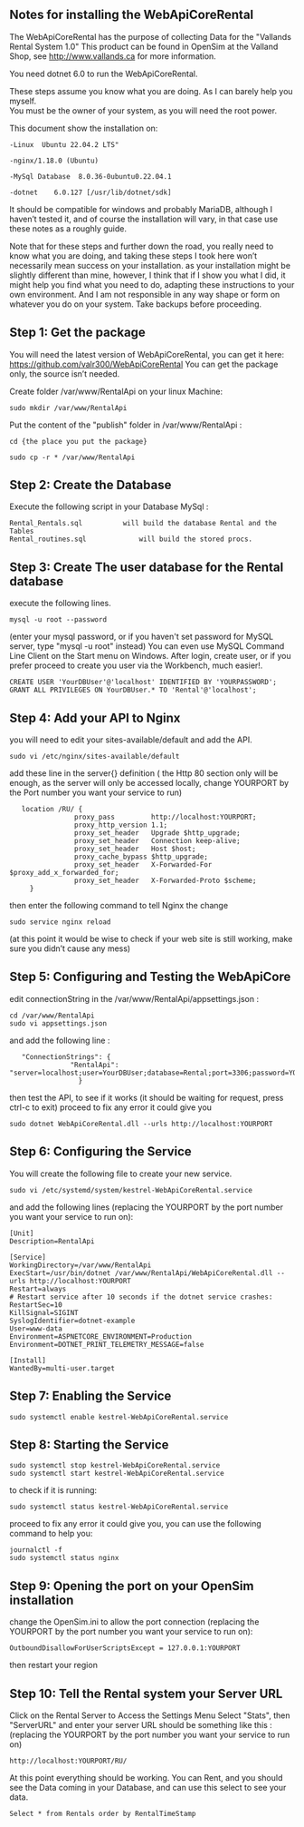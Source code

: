 Notes for installing the WebApiCoreRental 
-----------------------------------------

The WebApiCoreRental has the purpose of collecting Data for the "Vallands Rental System 1.0"
This product can be found in OpenSim at the Valland Shop,  see http://www.vallands.ca  for more information.

You need dotnet    6.0  to run  the WebApiCoreRental.

These steps assume you know what you are doing. As I can barely help you myself.  
You must be the owner of your system, as you will need the root power.


This document show the installation on:

	-Linux  Ubuntu 22.04.2 LTS"
	
	-nginx/1.18.0 (Ubuntu) 
	
	-MySql Database  8.0.36-0ubuntu0.22.04.1
	
	-dotnet    6.0.127 [/usr/lib/dotnet/sdk]



It should be compatible for windows and probably MariaDB, although I haven’t tested it, and of course the installation will vary, 
in that case use these notes as a roughly guide.

Note that for these steps and further down the road, you really need to know what you are doing, 
and taking these steps I took here won’t necessarily mean success on your installation. 
as your installation might be slightly different than mine, 
however, I think that if I show you what I did, it might help you find what you need to do, 
adapting these instructions to your own environment.
And I am not responsible in any way shape or form on whatever you do on your system.
Take backups before proceeding.


Step 1:  Get the package 
-------------------------
You will need the latest version of WebApiCoreRental, you can get it here:  https://github.com/valr300/WebApiCoreRental
You can get the package only, the source isn’t needed.


Create folder       /var/www/RentalApi   on your linux Machine:


	sudo mkdir /var/www/RentalApi


Put the content of the "publish" folder in  /var/www/RentalApi :


	cd {the place you put the package}
        
	sudo cp -r * /var/www/RentalApi



Step 2: Create the Database
----------------------------
Execute the following script in your Database MySql  :
 
	Rental_Rentals.sql  		will build the database Rental and the Tables
	Rental_routines.sql             will build the stored procs.  


Step 3: Create The user database for the Rental database
----------------------------------------------------------
execute the following lines. 

	mysql -u root --password
(enter your mysql password, or if you haven't set password for MySQL server, type "mysql -u root" instead)
You can even use MySQL Command Line Client on the Start menu on Windows. After login, create user,
or if you prefer proceed to create you user via the Workbench, much easier!.
	
	CREATE USER 'YourDBUser'@'localhost' IDENTIFIED BY 'YOURPASSWORD';
	GRANT ALL PRIVILEGES ON YourDBUser.* TO 'Rental'@'localhost';



Step 4: Add your API to Nginx
-------------------------------

you will need to edit your sites-available/default and add the API. 

	sudo vi /etc/nginx/sites-available/default 
 
add these line in the server{} definition ( the Http 80 section only will be enough, as the server will only be accessed locally, change YOURPORT by the Port number you want your service to run) 

       location /RU/ {
                    proxy_pass         http://localhost:YOURPORT;
                    proxy_http_version 1.1;
                    proxy_set_header   Upgrade $http_upgrade;
                    proxy_set_header   Connection keep-alive;
                    proxy_set_header   Host $host;
                    proxy_cache_bypass $http_upgrade;
                    proxy_set_header   X-Forwarded-For $proxy_add_x_forwarded_for;
                    proxy_set_header   X-Forwarded-Proto $scheme;
         }


then enter the following command to tell Nginx the change

	sudo service nginx reload  

(at this point it would be wise to check if your web site is still working, make sure you didn’t cause any mess)



Step 5: Configuring and Testing the WebApiCore 
-----------------------------------------------

edit  connectionString in the /var/www/RentalApi/appsettings.json  :

	cd /var/www/RentalApi
	sudo vi appsettings.json
and add the following line :

	   "ConnectionStrings": {
	               "RentalApi": "server=localhost;user=YourDBUser;database=Rental;port=3306;password=YOURPASSWORD"
	                 }

then test the API, to see if it works (it should be waiting for request, press ctrl-c to exit)
proceed to fix any error it could give you	

	sudo dotnet WebApiCoreRental.dll --urls http://localhost:YOURPORT     



Step 6: Configuring the Service
---------------------------------
You will create the following file to create your new service.

	sudo vi /etc/systemd/system/kestrel-WebApiCoreRental.service 

and add the following lines (replacing the YOURPORT by the port number you want your service to run on):

	[Unit]
	Description=RentalApi
	
	[Service]
	WorkingDirectory=/var/www/RentalApi
	ExecStart=/usr/bin/dotnet /var/www/RentalApi/WebApiCoreRental.dll --urls http://localhost:YOURPORT
	Restart=always
	# Restart service after 10 seconds if the dotnet service crashes:
	RestartSec=10
	KillSignal=SIGINT
	SyslogIdentifier=dotnet-example
	User=www-data
	Environment=ASPNETCORE_ENVIRONMENT=Production
	Environment=DOTNET_PRINT_TELEMETRY_MESSAGE=false
	
	[Install]
	WantedBy=multi-user.target


Step 7: Enabling the Service
-----------------------------

	sudo systemctl enable kestrel-WebApiCoreRental.service

Step 8: Starting the Service
-----------------------------

	sudo systemctl stop kestrel-WebApiCoreRental.service 
	sudo systemctl start kestrel-WebApiCoreRental.service 

to check if it is running:

	sudo systemctl status kestrel-WebApiCoreRental.service 

proceed to fix any error it could give you, you can use the following command to help you:	

	journalctl -f
	sudo systemctl status nginx 


Step 9: Opening the port on your OpenSim installation
------------------------------------------------------


change the OpenSim.ini to allow the port connection (replacing the YOURPORT by the port number you want your service to run on):
	
	OutboundDisallowForUserScriptsExcept = 127.0.0.1:YOURPORT


then restart your region


Step 10:  Tell the Rental system your Server URL
--------------------------------------------------

Click on the Rental Server to Access the Settings Menu
Select "Stats", then "ServerURL"  and enter your server URL
should be something like this :  (replacing the YOURPORT by the port number you want your service to run on)

	http://localhost:YOURPORT/RU/

At this point everything should be working. You can Rent, and you should see the Data coming in your Database, and can use this select to see your data.

	Select * from Rentals order by RentalTimeStamp


